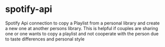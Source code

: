 # spotify-api
Spotify Api connection to copy a Playlist from a personal library and create a new one at another persons library. This is helpful if couples are sharing one or one wants to copy a playlist and not cooperate with the person due to taste differences and personal style
